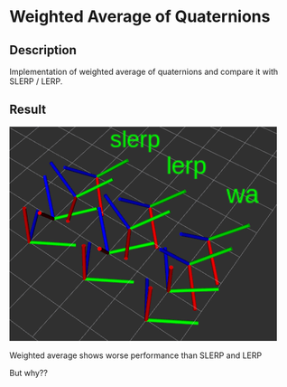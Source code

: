 # Weighted Average of Quaternions

## Description

Implementation of weighted average of quaternions and compare it with SLERP / LERP.

## Result
![result](img/results.png)

Weighted average shows worse performance than SLERP and LERP

But why??
